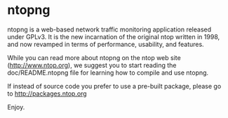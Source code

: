 # ntopng
ntopng is a web-based network traffic monitoring application released under GPLv3. It is the new incarnation of the original ntop written in 1998, and now revamped in terms of performance, usability, and features.

While you can read more about ntopng on the ntop web site (http://www.ntop.org), we suggest you to start reading the doc/README.ntopng file for learning how to compile and use ntopng.

If instead of source code you prefer to use a pre-built package, please go to http://packages.ntop.org

Enjoy.